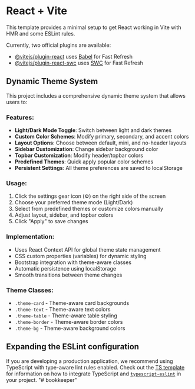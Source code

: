 # React + Vite

This template provides a minimal setup to get React working in Vite with HMR and some ESLint rules.

Currently, two official plugins are available:

- [@vitejs/plugin-react](https://github.com/vitejs/vite-plugin-react/blob/main/packages/plugin-react) uses [Babel](https://babeljs.io/) for Fast Refresh
- [@vitejs/plugin-react-swc](https://github.com/vitejs/vite-plugin-react/blob/main/packages/plugin-react-swc) uses [SWC](https://swc.rs/) for Fast Refresh

## Dynamic Theme System

This project includes a comprehensive dynamic theme system that allows users to:

### Features:
- **Light/Dark Mode Toggle**: Switch between light and dark themes
- **Custom Color Schemes**: Modify primary, secondary, and accent colors
- **Layout Options**: Choose between default, mini, and no-header layouts
- **Sidebar Customization**: Change sidebar background color
- **Topbar Customization**: Modify header/topbar colors
- **Predefined Themes**: Quick apply popular color schemes
- **Persistent Settings**: All theme preferences are saved to localStorage

### Usage:
1. Click the settings gear icon (⚙️) on the right side of the screen
2. Choose your preferred theme mode (Light/Dark)
3. Select from predefined themes or customize colors manually
4. Adjust layout, sidebar, and topbar colors
5. Click "Apply" to save changes

### Implementation:
- Uses React Context API for global theme state management
- CSS custom properties (variables) for dynamic styling
- Bootstrap integration with theme-aware classes
- Automatic persistence using localStorage
- Smooth transitions between theme changes

### Theme Classes:
- `.theme-card` - Theme-aware card backgrounds
- `.theme-text` - Theme-aware text colors
- `.theme-table` - Theme-aware table styling
- `.theme-border` - Theme-aware border colors
- `.theme-bg` - Theme-aware background colors

## Expanding the ESLint configuration

If you are developing a production application, we recommend using TypeScript with type-aware lint rules enabled. Check out the [TS template](https://github.com/vitejs/vite/tree/main/packages/create-vite/template-react-ts) for information on how to integrate TypeScript and [`typescript-eslint`](https://typescript-eslint.io) in your project.
"# bookkeeper" 
